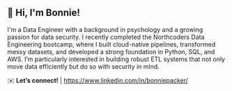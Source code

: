 ## 👋 Hi, I'm Bonnie!

I'm a Data Engineer with a background in psychology and a growing passion for data security. I recently completed the Northcoders Data Engineering bootcamp, where I built cloud-native pipelines, transformed messy datasets, and developed a strong foundation in Python, SQL, and AWS. I’m particularly interested in building robust ETL systems that not only move data efficiently but do so with security in mind.


✉️ **Let’s connect!** | https://www.linkedin.com/in/bonniepacker/


